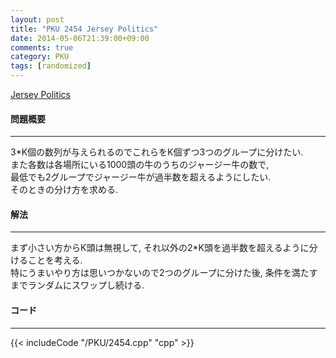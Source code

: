 ```yaml
---
layout: post
title: "PKU 2454 Jersey Politics"
date: 2014-05-06T21:39:00+09:00
comments: true
category: PKU
tags: [randomized]
---
```


[Jersey Politics](http://poj.org/problem?id=2454)

#### 問題概要

****

3*K個の数列が与えられるのでこれらをK個ずつ3つのグループに分けたい.  
また各数は各場所にいる1000頭の牛のうちのジャージー牛の数で,  
最低でも2グループでジャージー牛が過半数を超えるようにしたい.  
そのときの分け方を求める.  


#### 解法

****

まず小さい方からK頭は無視して, それ以外の2*K頭を過半数を超えるように分けることを考える.  
特にうまいやり方は思いつかないので2つのグループに分けた後, 条件を満たすまでランダムにスワップし続ける.  

#### コード

****

{{< includeCode "/PKU/2454.cpp" "cpp" >}}


